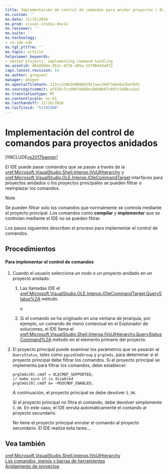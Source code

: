 ```yaml
---
title: Implementación de control de comandos para anidar proyectos | Documentos de Microsoft
ms.custom: ''
ms.date: 11/15/2016
ms.prod: visual-studio-dev14
ms.reviewer: ''
ms.suite: ''
ms.technology:
- vs-ide-sdk
ms.tgt_pltfrm: ''
ms.topic: article
helpviewer_keywords:
- nested projects, implementing command handling
ms.assetid: 48a9d66e-d51c-4376-a95a-15796643a9f2
caps.latest.revision: 14
ms.author: gregvanl
manager: ghogen
ms.openlocfilehash: 113cc2c061b008892921aac348f3eb56a7bef0d3
ms.sourcegitcommit: af428c7ccd007e668ec0dd8697c88fc5d8bca1e2
ms.translationtype: MT
ms.contentlocale: es-ES
ms.lasthandoff: 11/16/2018
ms.locfileid: "51742568"
---
```

# <a name="implementing-command-handling-for-nested-projects"></a>Implementación del control de comandos para proyectos anidados
[!INCLUDE[vs2017banner](../../includes/vs2017banner.md)]

El IDE puede pasar comandos que se pasan a través de la <xref:Microsoft.VisualStudio.Shell.Interop.IVsUIHierarchy> y <xref:Microsoft.VisualStudio.OLE.Interop.IOleCommandTarget> interfaces para proyectos anidados o los proyectos principales se pueden filtrar o reemplazar los comandos.  
  
> [!NOTE]
>  Se pueden filtrar solo los comandos que normalmente se controla mediante el proyecto principal. Los comandos como **compilar** y **implementar** que se controlan mediante el IDE no se pueden filtrar.  
  
 Los pasos siguientes describen el proceso para implementar el control de comandos.  
  
## <a name="procedures"></a>Procedimientos  
  
#### <a name="to-implement-command-handling"></a>Para implementar el control de comandos  
  
1. Cuando el usuario selecciona un nodo o un proyecto anidado en un proyecto anidado:  
  
   1. Las llamadas IDE el <xref:Microsoft.VisualStudio.OLE.Interop.IOleCommandTarget.QueryStatus%2A> método.  
  
      o  
  
   2. Si el comando se ha originado en una ventana de jerarquía, por ejemplo, un comando de menú contextual en el Explorador de soluciones, el IDE llama el <xref:Microsoft.VisualStudio.Shell.Interop.IVsUIHierarchy.QueryStatusCommand%2A> método en el elemento primario del proyecto.  
  
2. El proyecto principal puede examinar los parámetros que se pasarán al `QueryStatus`, tales como `pguidCmdGroup` y `prgCmds`, para determinar si el proyecto principal debe filtrar los comandos. Si el proyecto principal se implementa para filtrar los comandos, debe establecer:  
  
   ```  
   prgCmds[0].cmdf = OLECMDF_SUPPORTED;  
   // make sure it is disabled  
   prgCmds[0].cmdf &= ~MSOCMDF_ENABLED;  
   ```  
  
    A continuación, el proyecto principal se debe devolver `S_OK`.  
  
    Si el proyecto principal no filtra el comando, debe devolver simplemente `S_OK`. En este caso, el IDE enruta automáticamente el comando al proyecto secundario.  
  
    No tiene el proyecto principal enrutar el comando al proyecto secundario. El IDE realiza esta tarea...  
  
## <a name="see-also"></a>Vea también  
 <xref:Microsoft.VisualStudio.Shell.Interop.IVsUIHierarchy>   
 [Los comandos, menús y barras de herramientas](../../extensibility/internals/commands-menus-and-toolbars.md)   
 [Anidamiento de proyectos](../../extensibility/internals/nesting-projects.md)

